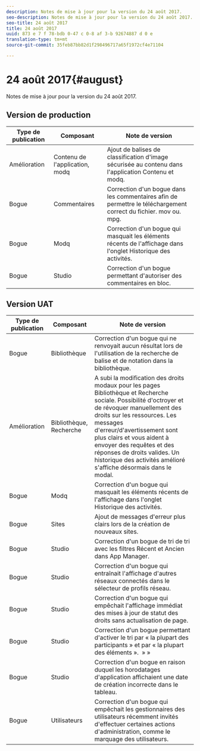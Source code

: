 ```yaml
---
description: Notes de mise à jour pour la version du 24 août 2017.
seo-description: Notes de mise à jour pour la version du 24 août 2017.
seo-title: 24 août 2017
title: 24 août 2017
uuid: 873 e 7 f 78-bdb 0-47 c 0-8 af 3-b 92674887 d 0 e
translation-type: tm+mt
source-git-commit: 35feb87bb82d1f298496717a65f1972cf4e71104

---
```



# 24 août 2017{#august}

Notes de mise à jour pour la version du 24 août 2017.

## Version de production

| **Type de publication** | **Composant** | **Note de version** |
|---|---|---|
| Amélioration | Contenu de l&#39;application, modq | Ajout de balises de classification d&#39;image sécurisée au contenu dans l&#39;application Contenu et modq. |
| Bogue | Commentaires | Correction d&#39;un bogue dans les commentaires afin de permettre le téléchargement correct du fichier. mov ou. mpg. |
| Bogue | Modq | Correction d&#39;un bogue qui masquait les éléments récents de l&#39;affichage dans l&#39;onglet Historique des activités. |
| Bogue | Studio | Correction d&#39;un bogue permettant d&#39;autoriser des commentaires en bloc. |

## Version UAT

| **Type de publication** | **Composant** | **Note de version** |
|---|---|---|
| Bogue | Bibliothèque | Correction d&#39;un bogue qui ne renvoyait aucun résultat lors de l&#39;utilisation de la recherche de balise et de notation dans la bibliothèque. |
| Amélioration | Bibliothèque, Recherche | A subi la modification des droits modaux pour les pages Bibliothèque et Recherche sociale. Possibilité d&#39;octroyer et de révoquer manuellement des droits sur les ressources. Les messages d&#39;erreur/d&#39;avertissement sont plus clairs et vous aident à envoyer des requêtes et des réponses de droits valides. Un historique des activités amélioré s&#39;affiche désormais dans le modal. |
| Bogue | Modq | Correction d&#39;un bogue qui masquait les éléments récents de l&#39;affichage dans l&#39;onglet Historique des activités. |
| Bogue | Sites | Ajout de messages d&#39;erreur plus clairs lors de la création de nouveaux sites. |
| Bogue | Studio | Correction d&#39;un bogue de tri de tri avec les filtres Récent et Ancien dans App Manager. |
| Bogue | Studio | Correction d&#39;un bogue qui entraînait l&#39;affichage d&#39;autres réseaux connectés dans le sélecteur de profils réseau. |
| Bogue | Studio | Correction d&#39;un bogue qui empêchait l&#39;affichage immédiat des mises à jour de statut des droits sans actualisation de page. |
| Bogue | Studio | Correction d&#39;un bogue permettant d&#39;activer le tri par « la plupart des participants » et par « la plupart des éléments ».  » » |
| Bogue | Studio | Correction d&#39;un bogue en raison duquel les horodatages d&#39;application affichaient une date de création incorrecte dans le tableau. |
| Bogue | Utilisateurs | Correction d&#39;un bogue qui empêchait les gestionnaires des utilisateurs récemment invités d&#39;effectuer certaines actions d&#39;administration, comme le marquage des utilisateurs. |

